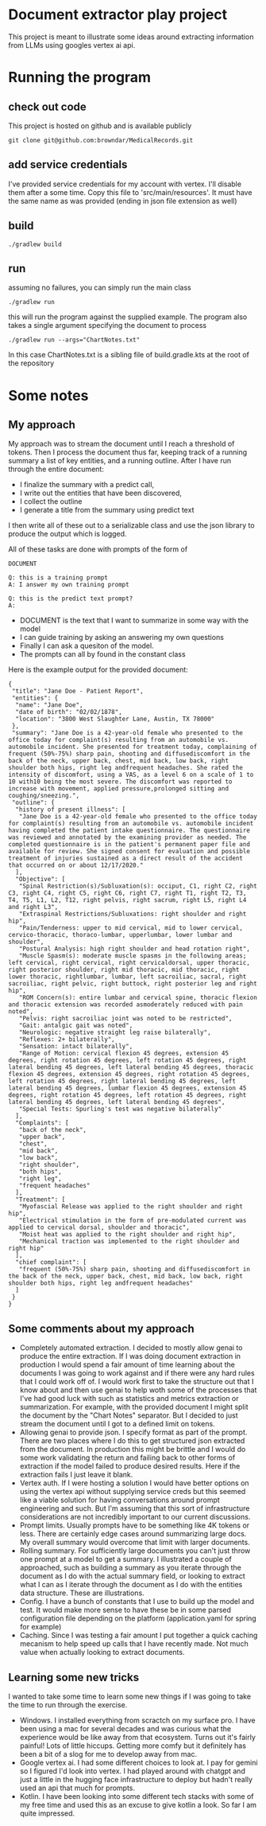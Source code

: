 # Document extractor play project

This project is meant to illustrate some ideas around extracting information from LLMs using googles vertex ai api.

# Running the program

## check out code

This project is hosted on github and is available publicly

````git clone git@github.com:browndar/MedicalRecords.git````

## add service credentials

I've provided service credentials for my account with vertex. I'll disable them after a some time. Copy this file to 'src/main/resources'. It must have the same name as was provided (ending in json file extension as well)

## build

````./gradlew build````

## run

assuming no failures, you can simply run the main class

````./gradlew run````

this will run the program against the supplied example. The program also takes a single argument specifying the document to process

````./gradlew run --args="ChartNotes.txt"````

In this case ChartNotes.txt is a sibling file of build.gradle.kts at the root of the repository

# Some notes

## My approach

My approach was to stream the document until I reach a threshold of tokens. Then I process the document thus far, keeping track of a running summary a list of key entities, and a running outline. After I have run through the entire document:

* I finalize the summary with a predict call, 
* I write out the entities that have been discovered, 
* I collect the outline
* I generate a title from the summary using predict text

I then write all of these out to a serializable class and use the json library to produce the output which is logged. 

All of these tasks are done with prompts of the form of

````
DOCUMENT

Q: this is a training prompt
A: I answer my own training prompt

Q: this is the predict text prompt?
A:
````

* DOCUMENT is the text that I want to summarize in some way with the model
* I can guide training by asking an answering my own questions
* Finally I can ask a quesiton of the model. 
* The prompts can all by found in the constant class

Here is the example output for the provided document:

````
{
 "title": "Jane Doe - Patient Report",
 "entities": {
  "name": "Jane Doe",
  "date of birth": "02/02/1878",
  "location": "3800 West Slaughter Lane, Austin, TX 78000"
 },
 "summary": "Jane Doe is a 42-year-old female who presented to the office today for complaint(s) resulting from an automobile vs. automobile incident. She presented for treatment today, complaining of frequent (50%-75%) sharp pain, shooting and diffusediscomfort in the back of the neck, upper back, chest, mid back, low back, right shoulder both hips, right leg andfrequent headaches. She rated the intensity of discomfort, using a VAS, as a level 6 on a scale of 1 to 10 with10 being the most severe. The discomfort was reported to increase with movement, applied pressure,prolonged sitting and coughing/sneezing.",
 "outline": {
  "history of present illness": [
   "Jane Doe is a 42-year-old female who presented to the office today for complaint(s) resulting from an automobile vs. automobile incident having completed the patient intake questionnaire. The questionnaire was reviewed and annotated by the examining provider as needed. The completed questionnaire is in the patient's permanent paper file and available for review. She signed consent for evaluation and possible treatment of injuries sustained as a direct result of the accident that occurred on or about 12/17/2020."
  ],
  "Objective": [
   "Spinal Restriction(s)/Subluxation(s): occiput, C1, right C2, right C3, right C4, right C5, right C6, right C7, right T1, right T2, T3, T4, T5, L1, L2, T12, right pelvis, right sacrum, right L5, right L4 and right L3",
   "Extraspinal Restrictions/Subluxations: right shoulder and right hip",
   "Pain/Tenderness: upper to mid cervical, mid to lower cervical, cervico-thoracic, thoraco-lumbar, upperlumbar, lower lumbar and shoulder",
   "Postural Analysis: high right shoulder and head rotation right",
   "Muscle Spasm(s): moderate muscle spasms in the following areas; left cervical, right cervical, right cervicaldorsal, upper thoracic, right posterior shoulder, right mid thoracic, mid thoracic, right lower thoracic, rightlumbar, lumbar, left sacroiliac, sacral, right sacroiliac, right pelvic, right buttock, right posterior leg and right hip",
   "ROM Concern(s): entire lumbar and cervical spine, thoracic flexion and thoracic extension was recorded asmoderately reduced with pain noted",
   "Pelvis: right sacroiliac joint was noted to be restricted",
   "Gait: antalgic gait was noted",
   "Neurologic: negative straight leg raise bilaterally",
   "Reflexes: 2+ bilaterally",
   "Sensation: intact bilaterally",
   "Range of Motion: cervical flexion 45 degrees, extension 45 degrees, right rotation 45 degrees, left rotation 45 degrees, right lateral bending 45 degrees, left lateral bending 45 degrees, thoracic flexion 45 degrees, extension 45 degrees, right rotation 45 degrees, left rotation 45 degrees, right lateral bending 45 degrees, left lateral bending 45 degrees, lumbar flexion 45 degrees, extension 45 degrees, right rotation 45 degrees, left rotation 45 degrees, right lateral bending 45 degrees, left lateral bending 45 degrees",
   "Special Tests: Spurling's test was negative bilaterally"
  ],
  "Complaints": [
   "back of the neck",
   "upper back",
   "chest",
   "mid back",
   "low back",
   "right shoulder",
   "both hips",
   "right leg",
   "frequent headaches"
  ],
  "Treatment": [
   "Myofascial Release was applied to the right shoulder and right hip",
   "Electrical stimulation in the form of pre-modulated current was applied to cervical dorsal, shoulder and thoracic",
   "Moist heat was applied to the right shoulder and right hip",
   "Mechanical traction was implemented to the right shoulder and right hip"
  ],
  "chief complaint": [
   "frequent (50%-75%) sharp pain, shooting and diffusediscomfort in the back of the neck, upper back, chest, mid back, low back, right shoulder both hips, right leg andfrequent headaches"
  ]
 }
}
````

## Some comments about my approach

* Completely automated extraction. I decided to mostly allow genai to produce the entire extraction. If I was doing document extraction in production I would spend a fair amount of time learning about the documents I was going to work against and if there were any hard rules that I could work off of. I would work first to take the structure out that I know about and then use genai to help woth some of the processes that I've had good luck with such as statistics and metrics extraction or summarization. For example, with the provided document I might split the document by the "Chart Notes" separator. But I decided to just stream the document until I got to a defined limit on tokens.
* Allowing genai to provide json. I specify format as part of the prompt. There are two places where I do this to get structured json extracted from the document. In production this might be brittle and I would do some work validating the return and failing back to other forms of extraction if the model failed to produce desired results. Here if the extraction fails I just leave it blank.
* Vertex auth. If I were hosting a solution I would have better options on using the vertex api without supplying service creds but this seemed like a viable solution for having conversations around prompt engineering and such. But I'm assuming that this sort of infrastructure considerations are not incredibly important to our current discussions.
* Prompt limits. Usually prompts have to be something like 4K tokens or less. There are certainly edge cases around summarizing large docs. My overall summary would overcome that limit with larger documents. 
* Rolling summary. For sufficiently large documents you can't just throw one prompt at a model to get a summary. I illustrated a couple of approached, such as building a summary as you iterate through the document as I do with the actual summary field, or looking to extract what I can as I iterate through the document as I do with the entities data structure. These are illustrations.
* Config. I have a bunch of constants that I use to build up the model and test. It would make more sense to have these be in some parsed configuration file depending on the platform (application.yaml for spring for example)
* Caching. Since I was testing a fair amount I put together a quick caching mecanism to help speed up calls that I have recently made. Not much value when actually looking to extract documents. 

## Learning some new tricks

I wanted to take some time to learn some new things if I was going to take the time to run through the exercise. 

* Windows. I installed everything from scractch on my surface pro. I have been using a mac for several decades and was curious what the experience would be like away from that ecosystem. Turns out it's fairly painful! Lots of little hiccups. Getting more comfy but it definitely has been a bit of a slog for me to develop away from mac.
* Google vertex ai. I had some different choices to look at. I pay for gemini so I figured I'd look into vertex. I had played around with chatgpt and just a little in the hugging face infrastructure to deploy but hadn't really used an api that much for prompts. 
* Kotlin. I have been looking into some different tech stacks with some of my free time and used this as an excuse to give kotlin a look. So far I am quite impressed. 


